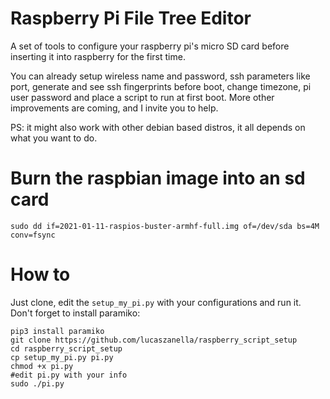 # Raspberry Pi File Tree Editor

A set of tools to configure your raspberry pi's micro SD card before inserting it into raspberry for the first time. 

You can already setup wireless name and password, ssh parameters like port, generate and see ssh fingerprints before boot, change timezone, pi user password and place a script to run at first boot. More other improvements are coming, and I invite you to help.

PS: it might also work with other debian based distros, it all depends on what you want to do.

# Burn the raspbian image into an sd card

```
sudo dd if=2021-01-11-raspios-buster-armhf-full.img of=/dev/sda bs=4M conv=fsync
```

# How to

Just clone, edit the `setup_my_pi.py` with your configurations and run it. Don't forget to install paramiko:

```
pip3 install paramiko
git clone https://github.com/lucaszanella/raspberry_script_setup
cd raspberry_script_setup
cp setup_my_pi.py pi.py
chmod +x pi.py
#edit pi.py with your info
sudo ./pi.py
```
